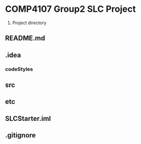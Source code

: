 # COMP4107 Group2 SLC Project <br>
1. Project directory <br>
## README.md <br>
## .idea <br>
### codeStyles <br>
## src <br>
## etc <br>
## SLCStarter.iml
## .gitignore
